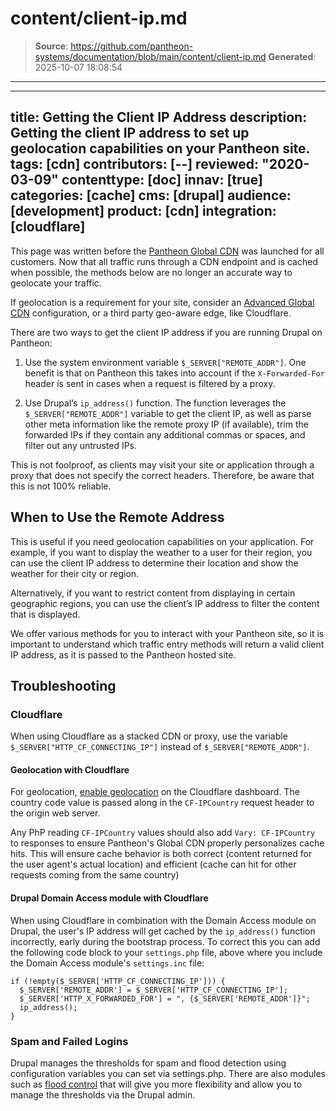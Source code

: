 # content/client-ip.md

> **Source**: https://github.com/pantheon-systems/documentation/blob/main/content/client-ip.md
> **Generated**: 2025-10-07 18:08:54

---

---
title: Getting the Client IP Address
description: Getting the client IP address to set up geolocation capabilities on your Pantheon site.
tags: [cdn]
contributors: [--]
reviewed: "2020-03-09"
contenttype: [doc]
innav: [true]
categories: [cache]
cms: [drupal]
audience: [development]
product: [cdn]
integration: [cloudflare]
---

<Alert title="Warning" type="danger">

This page was written before the [Pantheon Global CDN](/guides/global-cdn) was launched for all customers. Now that all traffic runs through a CDN endpoint and is cached when possible, the methods below are no longer an accurate way to geolocate your traffic.

If geolocation is a requirement for your site, consider an [Advanced Global CDN](/guides/professional-services/advanced-global-cdn) configuration, or a third party geo-aware edge, like Cloudflare.

</Alert>

There are two ways to get the client IP address if you are running Drupal on Pantheon:

1. Use the system environment variable `$_SERVER["REMOTE_ADDR"]`. One benefit is that on Pantheon this takes into account if the `X-Forwarded-For` header is sent in cases when a request is filtered by a proxy.

1. Use Drupal’s `ip_address()` function. The function leverages the `$_SERVER["REMOTE_ADDR"]` variable to get the client IP, as well as parse other meta information like the remote proxy IP (if available), trim the forwarded IPs if they contain any additional commas or spaces, and filter out any untrusted IPs.

<Alert title="Note" type="info">

This is not foolproof, as clients may visit your site or application through a proxy that does not specify the correct headers. Therefore, be aware that this is not 100% reliable.

</Alert>

## When to Use the Remote Address

This is useful if you need geolocation capabilities on your application. For example, if you want to display the weather to a user for their region, you can use the client IP address to determine their location and show the weather for their city or region.

Alternatively, if you want to restrict content from displaying in certain geographic regions, you can use the client’s IP address to filter the content that is displayed.

We offer various methods for you to interact with your Pantheon site, so it is important to understand which traffic entry methods will return a valid client IP address, as it is passed to the Pantheon hosted site.

## Troubleshooting

### Cloudflare

When using Cloudflare as a stacked CDN or proxy, use the variable `$_SERVER["HTTP_CF_CONNECTING_IP"]` instead of `$_SERVER["REMOTE_ADDR"]`. 

#### Geolocation with Cloudflare
For geolocation, [enable geolocation](https://support.cloudflare.com/hc/en-us/articles/200168236-Configuring-Cloudflare-IP-Geolocation) on the Cloudflare dashboard. The country code value is passed along in the `CF-IPCountry` request header to the origin web server.

Any PhP reading `CF-IPCountry` values should also add `Vary: CF-IPCountry` to responses to ensure Pantheon's Global CDN properly personalizes cache hits. This will ensure cache behavior is both correct (content returned for the user agent's actual location) and efficient (cache can hit for other requests coming from the same country)

#### Drupal Domain Access module with Cloudflare

When using Cloudflare in combination with the Domain Access module on Drupal, the user's IP address will get cached by the `ip_address()` function incorrectly, early during the bootstrap process. To correct this you can add the following code block to your `settings.php` file, above where you include the Domain Access module's `settings.inc` file:

```php:title=settings.php
if (!empty($_SERVER['HTTP_CF_CONNECTING_IP'])) {
  $_SERVER['REMOTE_ADDR'] = $_SERVER['HTTP_CF_CONNECTING_IP'];
  $_SERVER['HTTP_X_FORWARDED_FOR'] = ", {$_SERVER['REMOTE_ADDR']}";
  ip_address();
}
```

### Spam and Failed Logins

Drupal manages the thresholds for spam and flood detection using configuration variables you can set via settings.php. There are also modules such as [flood control](https://drupal.org/project/flood_control) that will give you more flexibility and allow you to manage the thresholds via the Drupal admin.
